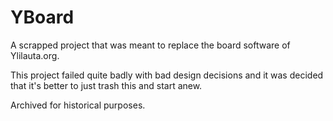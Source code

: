 # YBoard
A scrapped project that was meant to replace the board software of Ylilauta.org.

This project failed quite badly with bad design decisions and it was decided that it's better to just trash this and start anew.

Archived for historical purposes.
